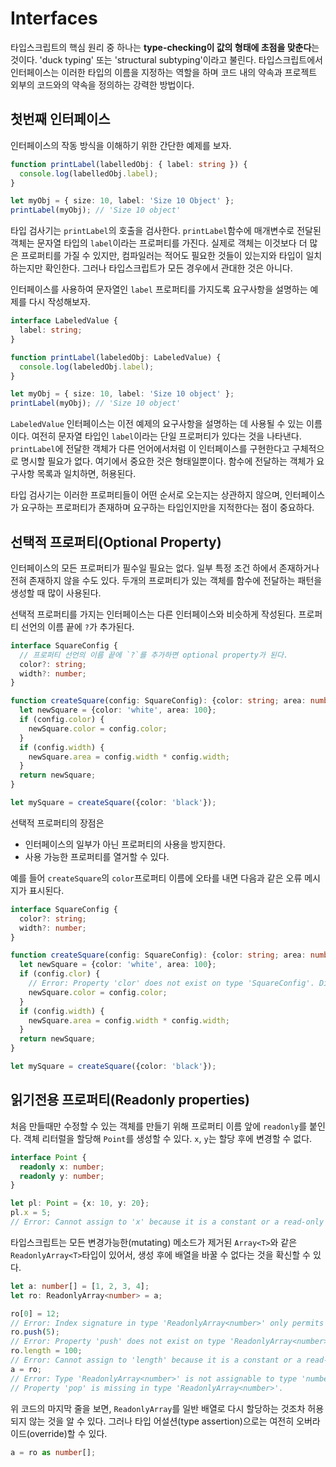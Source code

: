 # Interfaces

타입스크립트의 핵심 원리 중 하나는 **type-checking이 값의 형태에 초점을 맞춘다**는 것이다. 'duck typing' 또는 'structural subtyping'이라고 불린다. 타입스크립트에서 인터페이스는 이러한 타입의 이름을 지정하는 역할을 하며 코드 내의 약속과 프로젝트 외부의 코드와의 약속을 정의하는 강력한 방법이다.

## 첫번째 인터페이스

인터페이스의 작동 방식을 이해하기 위한 간단한 예제를 보자.
```ts
function printLabel(labelledObj: { label: string }) {
  console.log(labelledObj.label);
}

let myObj = { size: 10, label: 'Size 10 Object' };
printLabel(myObj); // 'Size 10 object'
```

타입 검사기는 `printLabel`의 호출을 검사한다. `printLabel`함수에 매개변수로 전달된 객체는 문자열 타입의 `label`이라는 프로퍼티를 가진다. 실제로 객체는 이것보다 더 많은 프로퍼티를 가질 수 있지만, 컴파일러는 적어도 필요한 것들이 있는지와 타입이 일치하는지만 확인한다. 그러나 타입스크립트가 모든 경우에서 관대한 것은 아니다.

인터페이스를 사용하여 문자열인 `label` 프로퍼티를 가지도록 요구사항을 설명하는 예제를 다시 작성해보자.
```ts
interface LabeledValue {
  label: string;
}

function printLabel(labeledObj: LabeledValue) {
  console.log(labeledObj.label);
}

let myObj = { size: 10, label: 'Size 10 object' };
printLabel(myObj); // 'Size 10 object'
```

`LabeledValue` 인터페이스는 이전 예제의 요구사항을 설명하는 데 사용될 수 있는 이름이다. 여전히 문자열 타입인 `label`이라는 단일 프로퍼티가 있다는 것을 나타낸다. `printLabel`에 전달한 객체가 다른 언어에서처럼 이 인터페이스를 구현한다고 구체적으로 명시할 필요가 없다. 여기에서 중요한 것은 형태일뿐이다. 
함수에 전달하는 객체가 요구사항 목록과 일치하면, 허용된다.

타입 검사기는 이러한 프로퍼티들이 어떤 순서로 오는지는 상관하지 않으며, 인터페이스가 요구하는 프로퍼티가 존재하며 요구하는 타입인지만을 지적한다는 점이 중요하다.

## 선택적 프로퍼티(Optional Property)

인터페이스의 모든 프로퍼티가 필수일 필요는 없다. 일부 특정 조건 하에서 존재하거나 전혀 존재하지 않을 수도 있다. 두개의 프로퍼티가 있는 객체를 함수에 전달하는 패턴을 생성할 때 많이 사용된다. 

선택적 프로퍼티를 가지는 인터페이스는 다른 인터페이스와 비슷하게 작성된다. 프로퍼티 선언의 이름 끝에 `?`가 추가된다.
```ts
interface SquareConfig {
  // 프로퍼티 선언의 이름 끝에 `?`를 추가하면 optional property가 된다.
  color?: string;
  width?: number;
}

function createSquare(config: SquareConfig): {color: string; area: number} {
  let newSquare = {color: 'white', area: 100};
  if (config.color) {
    newSquare.color = config.color;
  }
  if (config.width) {
    newSquare.area = config.width * config.width;
  }
  return newSquare;
}

let mySquare = createSquare({color: 'black'});
```

선택적 프로퍼티의 장점은 
+ 인터페이스의 일부가 아닌 프로퍼티의 사용을 방지한다.
+ 사용 가능한 프로퍼티를 열거할 수 있다.

예를 들어 `createSquare`의 `color`프로퍼티 이름에 오타를 내면 다음과 같은 오류 메시지가 표시된다.
```ts
interface SquareConfig {
  color?: string;
  width?: number;
}

function createSquare(config: SquareConfig): {color: string; area: number} {
  let newSquare = {color: 'white', area: 100};
  if (config.clor) {
    // Error: Property 'clor' does not exist on type 'SquareConfig'. Did you mean 'color'?
    newSquare.color = config.color;
  }
  if (config.width) {
    newSquare.area = config.width * config.width;
  }
  return newSquare;
}

let mySquare = createSquare({color: 'black'});
```

## 읽기전용 프로퍼티(Readonly properties)

처음 만들때만 수정할 수 있는 객체를 만들기 위해 프로퍼티 이름 앞에 `readonly`를 붙인다. 객체 리터럴을 할당해 `Point`를 생성할 수 있다. `x`, `y`는 할당 후에 변경할 수 없다.
```ts
interface Point {
  readonly x: number;
  readonly y: number;
}

let pl: Point = {x: 10, y: 20};
pl.x = 5;
// Error: Cannot assign to 'x' because it is a constant or a read-only property.
```

타입스크립트는 모든 변경가능한(mutating) 메소드가 제거된 `Array<T>`와 같은 `ReadonlyArray<T>`타입이 있어서, 생성 후에 배열을 바꿀 수 없다는 것을 확신할 수 있다.
```ts
let a: number[] = [1, 2, 3, 4];
let ro: ReadonlyArray<number> = a;

ro[0] = 12;
// Error: Index signature in type 'ReadonlyArray<number>' only permits reading.
ro.push(5);
// Error: Property 'push' does not exist on type 'ReadonlyArray<number>'.
ro.length = 100;
// Error: Cannot assign to 'length' because it is a constant or a read-only property.
a = ro;
// Error: Type 'ReadonlyArray<number>' is not assignable to type 'number[]'.
// Property 'pop' is missing in type 'ReadonlyArray<number>'.
```

위 코드의 마지막 줄을 보면, `ReadonlyArray`를 일반 배열로 다시 할당하는 것조차 허용되지 않는 것을 알 수 있다. 그러나 타입 어설션(type assertion)으로는 여전히 오버라이드(override)할 수 있다. 
```ts
a = ro as number[];
```





